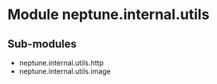 Module neptune.internal.utils
=============================

Sub-modules
-----------
* neptune.internal.utils.http
* neptune.internal.utils.image